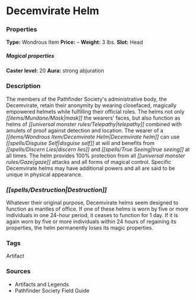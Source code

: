 ﻿---
Title: "Decemvirate Helm"
Type: "Wondrous Item"
Price: "–"
Weight: "3 lbs."
Slot: "Head"
Caster level: "20"
Aura: "strong abjuration"
Description: |
  "The members of the Pathfinder Society's administrative body, the Decemvirate, retain their anonymity by wearing closefaced, magically empowered helmets while fulfilling their official roles. The helms not only mask the wearers' faces, but also function as _helms of telepathy_ combined with _amulets of proof against detection and location_. The wearer of a _Decemvirate helm_ can use _disguise self_ at will and benefits from _discern lies_ and _true seeing_ at all times. The helm provides 100% protection from all gaze attacks and all forms of magical control. Specific _Decemvirate helms_ may have additional powers and all are said to be unique in physical appearance."
Destruction: |
  "Whatever their original purpose, _Decemvirate helms_ seem designed to function as mantles of office. If one of these helms is worn by five or more individuals in one 24-hour period, it ceases to function for 1 day. If it is again worn by five or more individuals within 24 hours of regaining its properties, the helm permanently loses its magic properties."
Sources: "['Artifacts and Legends', 'Pathfinder Society Field Guide']"
---

# Decemvirate Helm

### Properties

**Type:** Wondrous Item **Price:** – **Weight:** 3 lbs. **Slot:** Head

##### Magical properties

**Caster level:** 20 **Aura:** strong abjuration

### Description

The members of the Pathfinder Society's administrative body, the Decemvirate, retain their anonymity by wearing closefaced, magically empowered helmets while fulfilling their official roles. The helms not only _[[items/Mundane/Mask|mask]]_ the wearers' faces, but also function as helms of _[[universal monster rules/Telepathy|telepathy]]_ combined with amulets of proof against detection and location. The wearer of a _[[items/Wondrous Item/Decemvirate Helm|Decemvirate helm]]_ can use _[[spells/Disguise Self|disguise self]]_ at will and benefits from _[[spells/Discern Lies|discern lies]]_ and _[[spells/True Seeing|true seeing]]_ at all times. The helm provides 100% protection from all _[[universal monster rules/Gaze|gaze]]_ attacks and all forms of magical control. Specific Decemvirate helms may have additional powers and all are said to be unique in physical appearance.

### _[[spells/Destruction|Destruction]]_

Whatever their original purpose, Decemvirate helms seem designed to function as mantles of office. If one of these helms is worn by five or more individuals in one 24-hour period, it ceases to function for 1 day. If it is again worn by five or more individuals within 24 hours of regaining its properties, the helm permanently loses its magic properties.

### Tags

Artifact

### Sources

* Artifacts and Legends
* Pathfinder Society Field Guide